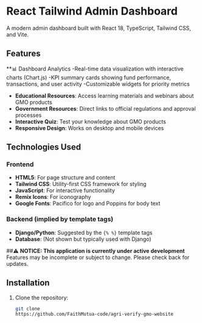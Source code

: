 # React Tailwind Admin Dashboard



A modern admin dashboard built with React 18, TypeScript, Tailwind CSS, and Vite.

## Features

 **📊 Dashboard Analytics
-Real-time data visualization with interactive charts (Chart.js)
-KPI summary cards showing fund performance, transactions, and user activity
-Customizable widgets for priority metrics
- **Educational Resources**: Access learning materials and webinars about GMO products
- **Government Resources**: Direct links to official regulations and approval processes
- **Interactive Quiz**: Test your knowledge about GMO products
- **Responsive Design**: Works on desktop and mobile devices

## Technologies Used

### Frontend
- **HTML5**: For page structure and content
- **Tailwind CSS**: Utility-first CSS framework for styling
- **JavaScript**: For interactive functionality
- **Remix Icons**: For iconography
- **Google Fonts**: Pacifico for logo and Poppins for body text

### Backend (implied by template tags)
- **Django/Python**: Suggested by the `{% %}` template tags
- **Database**: (Not shown but typically used with Django)


 ##⚠️ **NOTICE: This application is currently under active development**  
Features may be incomplete or subject to change. Please check back for updates.

## Installation

1. Clone the repository:
   ```bash
   git clone
   https://github.com/FaithMutua-code/agri-verify-gmo-website

